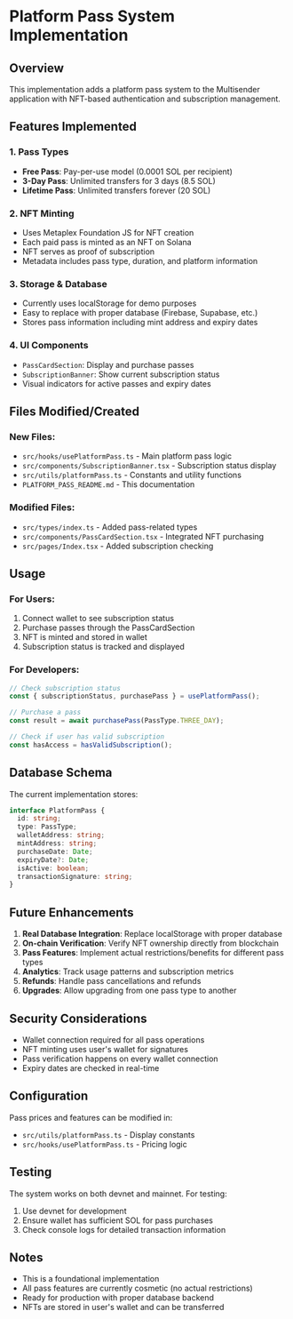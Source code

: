 # Platform Pass System Implementation

## Overview

This implementation adds a platform pass system to the Multisender application with NFT-based authentication and subscription management.

## Features Implemented

### 1. Pass Types
- **Free Pass**: Pay-per-use model (0.0001 SOL per recipient)
- **3-Day Pass**: Unlimited transfers for 3 days (8.5 SOL)
- **Lifetime Pass**: Unlimited transfers forever (20 SOL)

### 2. NFT Minting
- Uses Metaplex Foundation JS for NFT creation
- Each paid pass is minted as an NFT on Solana
- NFT serves as proof of subscription
- Metadata includes pass type, duration, and platform information

### 3. Storage & Database
- Currently uses localStorage for demo purposes
- Easy to replace with proper database (Firebase, Supabase, etc.)
- Stores pass information including mint address and expiry dates

### 4. UI Components
- `PassCardSection`: Display and purchase passes
- `SubscriptionBanner`: Show current subscription status
- Visual indicators for active passes and expiry dates

## Files Modified/Created

### New Files:
- `src/hooks/usePlatformPass.ts` - Main platform pass logic
- `src/components/SubscriptionBanner.tsx` - Subscription status display
- `src/utils/platformPass.ts` - Constants and utility functions
- `PLATFORM_PASS_README.md` - This documentation

### Modified Files:
- `src/types/index.ts` - Added pass-related types
- `src/components/PassCardSection.tsx` - Integrated NFT purchasing
- `src/pages/Index.tsx` - Added subscription checking

## Usage

### For Users:
1. Connect wallet to see subscription status
2. Purchase passes through the PassCardSection
3. NFT is minted and stored in wallet
4. Subscription status is tracked and displayed

### For Developers:
```typescript
// Check subscription status
const { subscriptionStatus, purchasePass } = usePlatformPass();

// Purchase a pass
const result = await purchasePass(PassType.THREE_DAY);

// Check if user has valid subscription
const hasAccess = hasValidSubscription();
```

## Database Schema

The current implementation stores:
```typescript
interface PlatformPass {
  id: string;
  type: PassType;
  walletAddress: string;
  mintAddress: string;
  purchaseDate: Date;
  expiryDate?: Date;
  isActive: boolean;
  transactionSignature: string;
}
```

## Future Enhancements

1. **Real Database Integration**: Replace localStorage with proper database
2. **On-chain Verification**: Verify NFT ownership directly from blockchain
3. **Pass Features**: Implement actual restrictions/benefits for different pass types
4. **Analytics**: Track usage patterns and subscription metrics
5. **Refunds**: Handle pass cancellations and refunds
6. **Upgrades**: Allow upgrading from one pass type to another

## Security Considerations

- Wallet connection required for all pass operations
- NFT minting uses user's wallet for signatures
- Pass verification happens on every wallet connection
- Expiry dates are checked in real-time

## Configuration

Pass prices and features can be modified in:
- `src/utils/platformPass.ts` - Display constants
- `src/hooks/usePlatformPass.ts` - Pricing logic

## Testing

The system works on both devnet and mainnet. For testing:
1. Use devnet for development
2. Ensure wallet has sufficient SOL for pass purchases
3. Check console logs for detailed transaction information

## Notes

- This is a foundational implementation
- All pass features are currently cosmetic (no actual restrictions)
- Ready for production with proper database backend
- NFTs are stored in user's wallet and can be transferred 